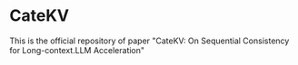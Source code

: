 # CateKV
This is the official repository of paper "CateKV: On Sequential Consistency for Long-context.LLM Acceleration"
